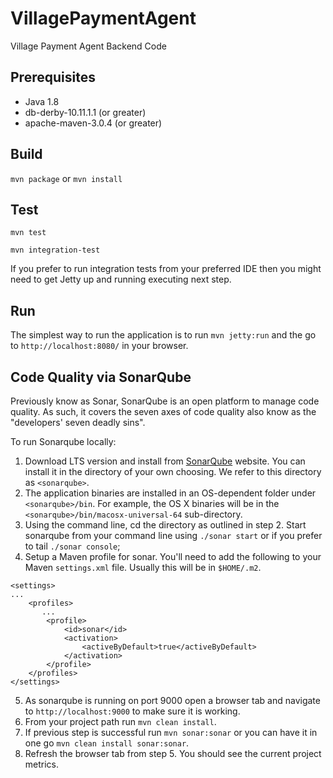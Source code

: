 # VillagePaymentAgent #
Village Payment Agent Backend Code

## Prerequisites
 * Java 1.8
 * db-derby-10.11.1.1 (or greater)
 * apache-maven-3.0.4 (or greater)

## Build
`mvn package` or `mvn install`

## Test
`mvn test`

`mvn integration-test`

If you prefer to run integration tests from your preferred IDE then you might need to get Jetty up and running executing
next step.

## Run
The simplest way to run the application is to run `mvn jetty:run` and the go to `http://localhost:8080/` in your browser.


## Code Quality via SonarQube

Previously know as Sonar, SonarQube is an open platform to manage code quality.  As such, it covers the seven axes of code quality also know as the "developers' seven deadly sins".

To run Sonarqube locally:
 1. Download LTS version and install from [SonarQube](http://www.sonarqube.org/downloads/) website.  You can install it in the directory of your own choosing.  We refer to this directory as `<sonarqube>`.
 2. The application binaries are installed in an OS-dependent folder under `<sonarqube>/bin`. For example, the OS X binaries will be in the `<sonarqube>/bin/macosx-universal-64` sub-directory.
 3. Using the command line, cd the directory as outlined in step 2. Start sonarqube from your command line using `./sonar start` or if you prefer to tail `./sonar console`;
 4. Setup a Maven profile for sonar.  You'll need to add the following to your Maven `settings.xml` file.  Usually this will be in `$HOME/.m2`.

```
<settings>
...
    <profiles>
       ...
        <profile>
            <id>sonar</id>
            <activation>
                <activeByDefault>true</activeByDefault>
            </activation>
        </profile>
    </profiles>
</settings>
```

 5. As sonarqube is running on port 9000 open a browser tab and navigate to `http://localhost:9000` to make sure it is working.
 6. From your project path run `mvn clean install`.
 7. If previous step is successful run `mvn sonar:sonar` or you can have it in one go `mvn clean install sonar:sonar`.
 8. Refresh the browser tab from step 5.  You should see the current project metrics.
